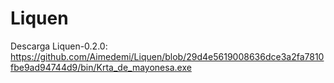 # Liquen
 
Descarga Liquen-0.2.0: https://github.com/Aimedemi/Liquen/blob/29d4e5619008636dce3a2fa7810fbe9ad94744d9/bin/Krta_de_mayonesa.exe
